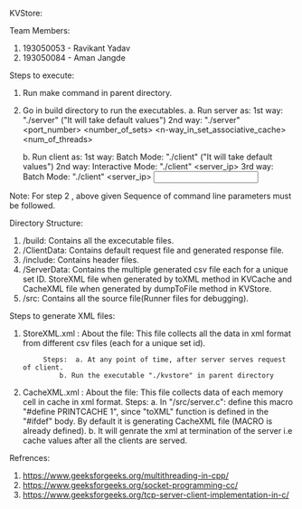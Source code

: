 KVStore:

Team Members:
1. 193050053 - Ravikant Yadav
2. 193050084 - Aman Jangde


Steps to execute:
1. Run make command in parent directory.
2. Go in build directory to run the executables.
	a. Run server as: 1st way: "./server" ("It will take default values")
			  2nd way: "./server" \<port_number\>  \<number_of_sets\>  <n-way_in_set_associative_cache>  <num_of_threads>
			  
	
	b. Run client as: 1st way: Batch Mode:		"./client" ("It will take default values")
			  2nd way: Interactive Mode:	"./client" <server_ip> <port number>
			  3rd way: Batch Mode:		"./client" <server_ip> <port number> <Input Request fIle> <Output Response file>
			  
Note: For step 2 , above given Sequence of command line parameters must be followed.


Directory Structure:
1. /build:	Contains all the excecutable files.
2. /ClientData:	Contains default request file and generated response file.
3. /include:	Contains header files.
4. /ServerData:	Contains the multiple generated csv file each for a unique set ID.
		StoreXML file when generated by toXML method in KVCache and CacheXML file when generated by dumpToFile method in KVStore.
5. /src:	Contains all the source file(Runner files for debugging).


Steps to generate XML files:
1. StoreXML.xml :	About the file:	This file collects all the data in xml format from different csv files (each for a unique set id).
			
			Steps:	a. At any point of time, after server serves request of client. 
				b. Run the executable "./kvstore" in parent directory

2. CacheXML.xml :	About the file: This file collects data of each memory cell in cache in xml format.
			Steps:	a. In "/src/server.c":  define this macro "#define PRINTCACHE 1", since "toXML" function is defined in the
				   "#ifdef" body. By default it is generating CacheXML file (MACRO is already defined).
				b. It will genrate the xml at termination of the server i.e cache values after all the clients are served.


Refrences:
1.	https://www.geeksforgeeks.org/multithreading-in-cpp/
2.	https://www.geeksforgeeks.org/socket-programming-cc/
3.	https://www.geeksforgeeks.org/tcp-server-client-implementation-in-c/



